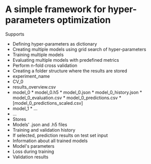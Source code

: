 # A simple framework for hyper-parameters optimization

Supports
* Defining hyper-parameters as dictionary
* Creating multiple models using grid search of hyper-parameters 
* Training multiple models
* Evaluating multiple models with predefined metrics
* Perform n-fold cross validation
* Creating a folder structure where the results are stored
 * experiment_name
  * CV_0
   * results_overview.csv
   * model_0
    * model_0.h5
    * model_0.json
    * model_0_history.json
    * model_0_evaluation.csv
    * model_0_predictions.csv
    * [model_0_predictions_scaled.csv]
   * model_1
    * ...
   * ...
* Stores
 * Models' .json and .h5 files
 * Training and validation history
 * If selected, prediction results on test set input
 * Information about all trained models
 * Model's parameters
 * Loss during training
 * Validation results
